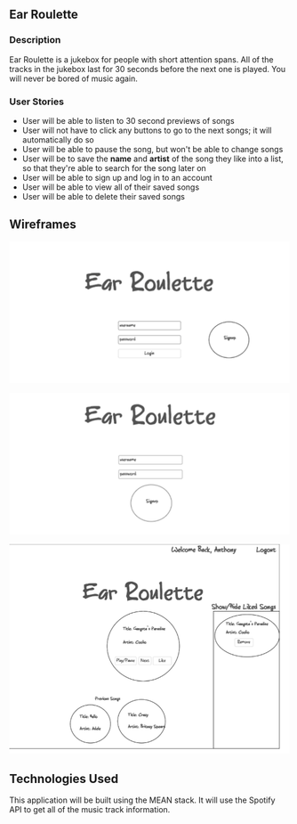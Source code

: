 ## Ear Roulette

### Description
Ear Roulette is a jukebox for people with short attention spans. All of the tracks in the jukebox last for 30 seconds before the next one is played. You will never be bored of music again.

### User Stories
  * User will be able to listen to 30 second previews of songs
  * User will not have to click any buttons to go to the next songs; it will automatically do so
  * User will be able to pause the song, but won't be able to change songs
  * User will be to save the **name** and **artist** of the song they like into a list, so that they're able to search for the song later on
  * User will be able to sign up and log in to an account
  * User will be able to view all of their saved songs
  * User will be able to delete their saved songs

## Wireframes
![User login](./public/Wireframe/Wireframe_Login.png)

![User signup](./public/Wireframe/Wireframe_Signup.png)

![User Main](./public/Wireframe/Wireframe_Main.png)

## Technologies Used
This application will be built using the MEAN stack. It will use the Spotify API to get all of the music track information.
